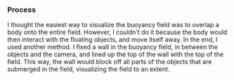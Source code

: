 ### Process

I thought the easiest way to visualize the buoyancy field was to overlap a body onto the entire field.
However, I couldn't do it because the body would then interact with the floating objects, and move itself away. 
In the end, I used another method. I fixed a wall in the buoyancy field, in between the objects and the camera, and lined up the top of the wall with the top of the field. This way, the wall would block off all parts of the objects that are submerged in the field, visualizing the field to an extent. 
